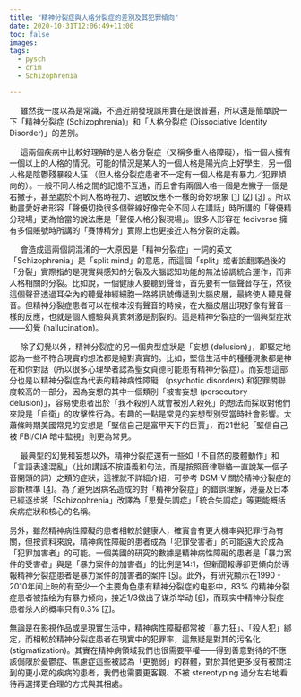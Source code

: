 ```yaml
---
title: "精神分裂症與人格分裂症的差別及其犯罪傾向"
date: 2020-10-31T12:06:49+11:00
toc: false
images:
tags:
  - pysch
  - crim
  - Schizophrenia

---
```


 

&nbsp; &nbsp; &nbsp;雖然我一度以為是常識，不過近期發現誤用實在是很普遍，所以還是簡單說一下「精神分裂症 (Schizophrenia)」和「人格分裂症 (Dissociative Identity Disorder)」的差別。

&nbsp; &nbsp; &nbsp;這兩個疾病中比較好理解的是人格分裂症（又稱多重人格障礙），指一個人擁有一個以上的人格的情況。可能的情況是某人的一個人格是陽光向上好學生，另一個人格是陰鬱殘暴殺人狂 （但人格分裂症患者不一定有一個人格是有暴力／犯罪傾向的）。一般不同人格之間的記憶不互通，而且會有兩個人格一個是左撇子一個是右撇子，甚至處於不同人格時視力、過敏反應不一樣的奇妙現象 [[1](https://www.sciencedirect.com/science/article/abs/pii/105381009290065I)] [[2](https://www.researchgate.net/profile/Hans-Strasburger/publication/282871198_Sight_and_blindness_in_the_same_person_Gating_in_the_visual_system/links/5af01fd90f7e9b01d3e2dcc6/Sight-and-blindness-in-the-same-person-Gating-in-the-visual-system.pdf)] [[3](https://www.frontiersin.org/articles/10.3389/fpsyg.2018.00029/full)] 。所以動畫愛好者形容「聲優切換很多個聲線好像完全不同人在講話」時所講的「聲優精分現場」更為恰當的說法應是「聲優人格分裂現場」。很多人形容在 fediverse 擁有多個賬號時所講的「賽博精分」實際上也更接近人格分裂的定義。

&nbsp; &nbsp; &nbsp;會造成這兩個詞混淆的一大原因是「精神分裂症」一詞的英文「Schizophrenia」是「split mind」的意思，而這個「split」或者說翻譯過後的「分裂」實際指的是現實與感知的分裂及大腦認知功能的無法協調統合運作，而非人格相關的分裂。比如說，一個健康人要聽到聲音，首先要有一個聲音存在，然後這個聲音透過耳朵內的聽覺神經細胞一路將訊號傳遞到大腦皮層，最終使人聽見聲音。但精神分裂症患者可以在根本沒有聲音的時候，在大腦皮層出現好像有聲音一樣的反應，也就是個人體驗與真實刺激是割裂的。這是精神分裂症的一個典型症狀——幻覺 (hallucination)。

&nbsp; &nbsp; &nbsp;除了幻覺以外，精神分裂症的另一個典型症狀是「妄想 (delusion)」，即堅定地認為一些不符合現實的想法都是絕對真實的。比如，堅信生活中的種種現象都是神在和你對話（所以很多心理學者認為聖女貞德可能患有精神分裂症）。而妄想這部分也是以精神分裂症為代表的精神病性障礙 （psychotic disorders) 和犯罪關聯度較高的一部分，因為妄想的其中一個類別「被害妄想 (persecutory delusion)」，容易使患者出於「我不殺別人就會被別人殺死」的想法而採取對他們來說是「自衛」的攻擊性行為。有趣的一點是常見的妄想型別受當時社會影響。大蕭條時期美國常見的妄想是「堅信自己是富甲天下的巨賈」，而21世紀「堅信自己被 FBI/CIA 暗中監視」則更為常見。

&nbsp; &nbsp; &nbsp;最典型的幻覺和妄想以外，精神分裂症還有一些如「不自然的肢體動作」和「言語表達混亂」（比如講話不按語義和句法，而是按照音律聯絡一直說某一個子音開頭的詞）之類的症狀，這裡就不詳細介紹，可參考 DSM-V 關於精神分裂症的診斷標準 [[4](https://pubmed.ncbi.nlm.nih.gov/23800613/)]。為了避免因病名造成的對「精神分裂症」的錯誤理解，港臺及日本已經逐步將「Schizophrenia」改譯為「思覺失調症」「統合失調症」等更能概括疾病症狀和核心的名稱。

另外，雖然精神病性障礙的患者相較於健康人，確實會有更大機率與犯罪行為有關，但按資料來說，精神病性障礙的患者成為「犯罪受害者」的可能遠大於成為「犯罪加害者」的可能。一個美國的研究的數據是精神病性障礙的患者是「暴力案件的受害者」與是「暴力案件的加害者」的比例是14:1，但新聞報導卻更傾向於導報精神分裂症患者是暴力案件的加害者的案件 [[5](https://www.ncbi.nlm.nih.gov/pubmed/11585953)]。此外，有研究顯示在1990 - 2010年间上映的有至少一个主要角色患有精神分裂症的电影中，83% 的精神分裂症患者被描绘为有暴力倾向，接近1/3做出了谋杀举动 [[6](https://ps.psychiatryonline.org/doi/10.1176/appi.ps.201100371)]，而现实中精神分裂症患者杀人的概率只有0.3% [[7](https://journals.plos.org/plosmedicine/article?id=10.1371/journal.pmed.1000120)]。

無論是在影視作品或是現實生活中，精神病性障礙都常被「暴力狂」、「殺人犯」綁定，而相較於精神分裂症患者在現實中的犯罪率，這無疑是對其的污名化 (stigmatization)。其實在精神病領域我們也很需要平權——得到善意對待的不應該侷限於憂鬱症、焦慮症這些被認為「更脆弱」的群體，對於其他更多沒有被關注到的更小眾的疾病的患者，我們也需要更客觀、不被 stereotyping 過分左右地看待再選擇更合理的方式與其相處。
